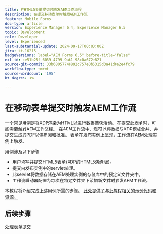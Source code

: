 ```yaml
---
title: 在HTML5表单提交时触发AEM工作流程
description: 在提交移动表单时触发AEM工作流
feature: Mobile Forms
doc-type: article
version: Experience Manager 6.4, Experience Manager 6.5
topic: Development
role: Developer
level: Experienced
last-substantial-update: 2024-09-17T00:00:00Z
jira: kt-16215
badgeVersions: label="AEM Forms 6.5" before-title="false"
exl-id: ce51b25f-6069-4799-9a61-98c0a672e821
source-git-commit: 03b68057748892c757e0b5315d3a41d0a2e4fc79
workflow-type: tm+mt
source-wordcount: '195'
ht-degree: 1%

---
```


# 在移动表单提交时触发AEM工作流

一个常见用例是将XDP渲染为HTML以进行数据捕获活动。 在提交此表单时，可能需要触发AEM工作流程。 在AEM工作流中，您可以将数据与XDP模板合并，并提交生成的PDF以供审阅和批准。 表单在发布实例上呈现，工作流在AEM处理实例上触发。

用例涉及以下步骤

* 用户填写并提交HTML5表单(XDP的HTML5演绎版)。
* 提交由发布实例中的servlet处理。
* 此servlet将数据存储在AEM处理实例的存储库中的预定义文件夹中。
* 工作流启动器配置为每次在特定文件夹下添加新文件时触发AEM工作流。

本教程将介绍完成上述用例所需的步骤。 [此处提供了与此教程相关的示例代码和资源。](./deploy-assets.md)


## 后续步骤

[处理表单提交](./handle-form-submission.md)
